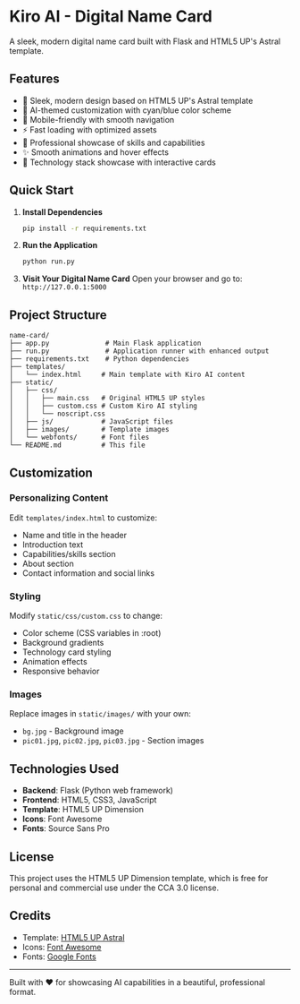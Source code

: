 # Kiro AI - Digital Name Card

A sleek, modern digital name card built with Flask and HTML5 UP's Astral template.

## Features

- 🎨 Sleek, modern design based on HTML5 UP's Astral template
- 🤖 AI-themed customization with cyan/blue color scheme
- 📱 Mobile-friendly with smooth navigation
- ⚡ Fast loading with optimized assets
- 🎯 Professional showcase of skills and capabilities
- ✨ Smooth animations and hover effects
- 🔧 Technology stack showcase with interactive cards

## Quick Start

1. **Install Dependencies**
   ```bash
   pip install -r requirements.txt
   ```

2. **Run the Application**
   ```bash
   python run.py
   ```

3. **Visit Your Digital Name Card**
   Open your browser and go to: `http://127.0.0.1:5000`

## Project Structure

```
name-card/
├── app.py              # Main Flask application
├── run.py              # Application runner with enhanced output
├── requirements.txt    # Python dependencies
├── templates/
│   └── index.html     # Main template with Kiro AI content
├── static/
│   ├── css/
│   │   ├── main.css   # Original HTML5 UP styles
│   │   ├── custom.css # Custom Kiro AI styling
│   │   └── noscript.css
│   ├── js/            # JavaScript files
│   ├── images/        # Template images
│   └── webfonts/      # Font files
└── README.md          # This file
```

## Customization

### Personalizing Content
Edit `templates/index.html` to customize:
- Name and title in the header
- Introduction text
- Capabilities/skills section
- About section
- Contact information and social links

### Styling
Modify `static/css/custom.css` to change:
- Color scheme (CSS variables in :root)
- Background gradients
- Technology card styling
- Animation effects
- Responsive behavior

### Images
Replace images in `static/images/` with your own:
- `bg.jpg` - Background image
- `pic01.jpg`, `pic02.jpg`, `pic03.jpg` - Section images

## Technologies Used

- **Backend**: Flask (Python web framework)
- **Frontend**: HTML5, CSS3, JavaScript
- **Template**: HTML5 UP Dimension
- **Icons**: Font Awesome
- **Fonts**: Source Sans Pro

## License

This project uses the HTML5 UP Dimension template, which is free for personal and commercial use under the CCA 3.0 license.

## Credits

- Template: [HTML5 UP Astral](https://html5up.net/astral)
- Icons: [Font Awesome](https://fontawesome.com/)
- Fonts: [Google Fonts](https://fonts.google.com/)

---

Built with ❤️ for showcasing AI capabilities in a beautiful, professional format.